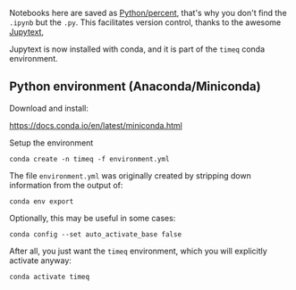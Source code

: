 <!-- #region -->
Notebooks here are saved as
[Python/percent](https://github.com/mwouts/jupytext#the-percent-format),
that's why you don't find the `.ipynb` but the `.py`.
This facilitates version control, thanks to the awesome
[Jupytext](https://github.com/mwouts/jupytext),

Jupytext is now installed with conda, and it is part of the `timeq` conda environment.

## Python environment (Anaconda/Miniconda)

Download and install:

https://docs.conda.io/en/latest/miniconda.html

Setup the environment
```
conda create -n timeq -f environment.yml
```

The file `environment.yml` was originally created by stripping down information from the output of:
```
conda env export
```


Optionally, this may be useful in some cases:
```
conda config --set auto_activate_base false
```

After all, you just want the `timeq` environment, which you will explicitly activate anyway:
```
conda activate timeq
```
<!-- #endregion -->
